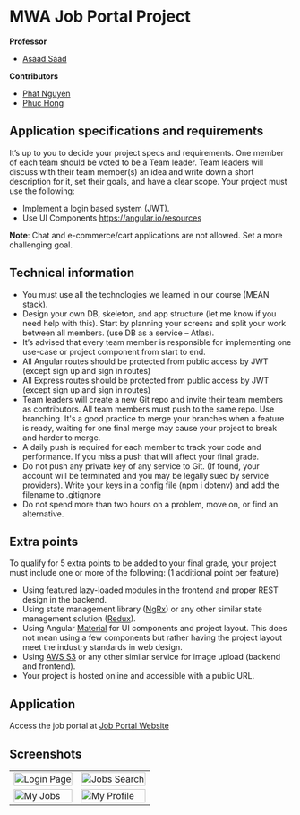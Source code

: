 
# MWA Job Portal Project

**Professor**
* [Asaad Saad](https://github.com/asaadsaad)

**Contributors**
* [Phat Nguyen](https://github.com/phatn)
* [Phuc Hong](https://github.com/phucthaihgmiu)

## Application specifications and requirements

It’s up to you to decide your project specs and requirements.
One member of each team should be voted to be a Team leader.
Team leaders will discuss with their team member(s) an idea and write down a short description for it, set their goals, and have a clear scope. Your project must use the following:

* Implement a login based system (JWT).
* Use UI Components https://angular.io/resources

**Note**: Chat and e-commerce/cart applications are not allowed. Set a more challenging goal.

## Technical information
* You must use all the technologies we learned in our course (MEAN stack).
* Design your own DB, skeleton, and app structure (let me know if you need help with this). Start by planning your screens and split your work between all members. (use DB as a service – Atlas).
* It’s advised that every team member is responsible for implementing one use-case or project component from start to end.
* All Angular routes should be protected from public access by JWT (except sign up and sign in routes)
* All Express routes should be protected from public access by JWT (except sign up and sign in routes)
* Team leaders will create a new Git repo and invite their team members as contributors. All team members must push to the same repo. Use branching. It's a good practice to merge your branches when a feature is ready, waiting for one final merge may cause your project to break and harder to merge.
* A daily push is required for each member to track your code and performance. If you miss a push that will affect your final grade.
* Do not push any private key of any service to Git. (If found, your account will be terminated and you may be legally sued by service providers). Write your keys in a config file (npm i dotenv) and add the filename to .gitignore
* Do not spend more than two hours on a problem, move on, or find an alternative.

## Extra points
To qualify for 5 extra points to be added to your final grade, your project must include one or more of the following: (1 additional point per feature)

* Using featured lazy-loaded modules in the frontend and proper REST design in the backend.
* Using state management library ([NgRx](https://ngrx.io/)) or any other similar state management solution ([Redux](https://redux.js.org/)).
* Using Angular [Material](https://material.angular.io/) for UI components and project layout. This does not mean using a few components but rather having the project layout meet the industry standards in web design.
* Using [AWS S3](https://aws.amazon.com/s3/) or any other similar service for image upload (backend and frontend).
* Your project is hosted online and accessible with a public URL.

## Application
Access the job portal at [Job Portal Website](https://mwa-job-portal-web.herokuapp.com/)

## Screenshots
<table>
    <tr>
        <td><img src="https://res.cloudinary.com/dtdvo7oye/image/upload/v1660442581/mwa-job-portal/Login_zevvfh.png" alt="Login Page" width=100%></td>
        <td><img src="https://res.cloudinary.com/dtdvo7oye/image/upload/v1660442589/mwa-job-portal/Jobs_Search_iygzn1.png" alt="Jobs Search" width=100%></td>
    </tr>
    <tr>
        <td><img src="https://res.cloudinary.com/dtdvo7oye/image/upload/v1660442587/mwa-job-portal/My_Jobs_xh3oiu.png" alt="My Jobs" width=100%></td>
        <td><img src="https://res.cloudinary.com/dtdvo7oye/image/upload/v1660442584/mwa-job-portal/My_Profile_hsybyl.png" alt="My Profile" width=100%></td>
    </tr>
</table>



